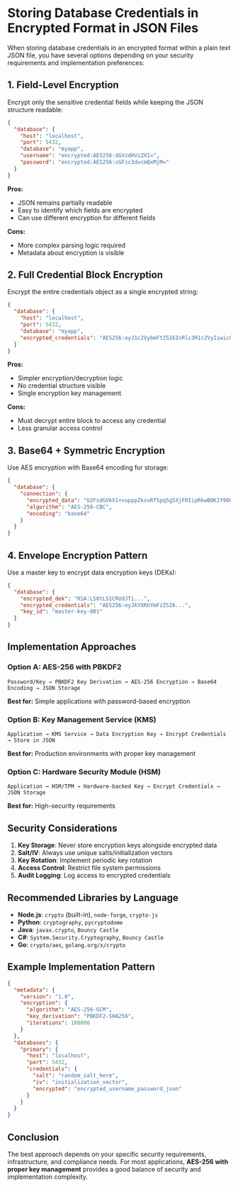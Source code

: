 # Storing Database Credentials in Encrypted Format in JSON Files

When storing database credentials in an encrypted format within a plain text JSON file, you have several options depending on your security requirements and implementation preferences:

## 1. Field-Level Encryption

Encrypt only the sensitive credential fields while keeping the JSON structure readable:

```json
{
  "database": {
    "host": "localhost",
    "port": 5432,
    "database": "myapp",
    "username": "encrypted:AES256:dGVzdHVzZXI=",
    "password": "encrypted:AES256:cGFzc3dvcmQxMjM="
  }
}
```

**Pros:**
- JSON remains partially readable
- Easy to identify which fields are encrypted
- Can use different encryption for different fields

**Cons:**
- More complex parsing logic required
- Metadata about encryption is visible

## 2. Full Credential Block Encryption

Encrypt the entire credentials object as a single encrypted string:

```json
{
  "database": {
    "host": "localhost",
    "port": 5432,
    "database": "myapp",
    "encrypted_credentials": "AES256:eyJ1c2VybmFtZSI6InRlc3R1c2VyIiwicGFzc3dvcmQiOiJwYXNzd29yZDEyMyJ9"
  }
}
```

**Pros:**
- Simpler encryption/decryption logic
- No credential structure visible
- Single encryption key management

**Cons:**
- Must decrypt entire block to access any credential
- Less granular access control

## 3. Base64 + Symmetric Encryption

Use AES encryption with Base64 encoding for storage:

```json
{
  "database": {
    "connection": {
      "encrypted_data": "U2FsdGVkX1+vupppZksvRf5pq5g5XjFRIipRkwB0K1Y96Qsv2Lm+31cmzaAILwyt",
      "algorithm": "AES-256-CBC",
      "encoding": "base64"
    }
  }
}
```

## 4. Envelope Encryption Pattern

Use a master key to encrypt data encryption keys (DEKs):

```json
{
  "database": {
    "encrypted_dek": "RSA:LS0tLS1CRUdJTi...",
    "encrypted_credentials": "AES256:eyJkYXRhYmFzZSI6...",
    "key_id": "master-key-001"
  }
}
```

## Implementation Approaches

### Option A: AES-256 with PBKDF2
```
Password/Key → PBKDF2 Key Derivation → AES-256 Encryption → Base64 Encoding → JSON Storage
```

**Best for:** Simple applications with password-based encryption

### Option B: Key Management Service (KMS)
```
Application → KMS Service → Data Encryption Key → Encrypt Credentials → Store in JSON
```

**Best for:** Production environments with proper key management

### Option C: Hardware Security Module (HSM)
```
Application → HSM/TPM → Hardware-backed Key → Encrypt Credentials → JSON Storage
```

**Best for:** High-security requirements

## Security Considerations

1. **Key Storage**: Never store encryption keys alongside encrypted data
2. **Salt/IV**: Always use unique salts/initialization vectors
3. **Key Rotation**: Implement periodic key rotation
4. **Access Control**: Restrict file system permissions
5. **Audit Logging**: Log access to encrypted credentials

## Recommended Libraries by Language

- **Node.js**: `crypto` (built-in), `node-forge`, `crypto-js`
- **Python**: `cryptography`, `pycryptodome`
- **Java**: `javax.crypto`, `Bouncy Castle`
- **C#**: `System.Security.Cryptography`, `Bouncy Castle`
- **Go**: `crypto/aes`, `golang.org/x/crypto`

## Example Implementation Pattern

```json
{
  "metadata": {
    "version": "1.0",
    "encryption": {
      "algorithm": "AES-256-GCM",
      "key_derivation": "PBKDF2-SHA256",
      "iterations": 100000
    }
  },
  "databases": {
    "primary": {
      "host": "localhost",
      "port": 5432,
      "credentials": {
        "salt": "random_salt_here",
        "iv": "initialization_vector",
        "encrypted": "encrypted_username_password_json"
      }
    }
  }
}
```

## Conclusion

The best approach depends on your specific security requirements, infrastructure, and compliance needs. For most applications, **AES-256 with proper key management** provides a good balance of security and implementation complexity.